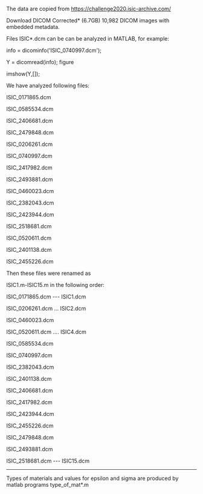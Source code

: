 The data are copied from
https://challenge2020.isic-archive.com/

Download DICOM Corrected* (6.7GB)
10,982 DICOM images with embedded metadata.


Files  ISIC*.dcm  can be can be analyzed in MATLAB, for example:


info = dicominfo('ISIC_0740997.dcm');

Y = dicomread(info);
figure

imshow(Y,[]);

We have analyzed following files: 


ISIC_0171865.dcm 

ISIC_0585534.dcm 

ISIC_2406681.dcm  

ISIC_2479848.dcm

ISIC_0206261.dcm 

ISIC_0740997.dcm 

ISIC_2417982.dcm

ISIC_2493881.dcm

ISIC_0460023.dcm  

ISIC_2382043.dcm

ISIC_2423944.dcm 

ISIC_2518681.dcm

ISIC_0520611.dcm

ISIC_2401138.dcm

ISIC_2455226.dcm

Then these files were renamed as

ISIC1.m-ISIC15.m in the following order:

ISIC_0171865.dcm  --- ISIC1.dcm

ISIC_0206261.dcm  ... ISIC2.dcm

ISIC_0460023.dcm  

ISIC_0520611.dcm   .... ISIC4.dcm

ISIC_0585534.dcm

ISIC_0740997.dcm

ISIC_2382043.dcm

ISIC_2401138.dcm

ISIC_2406681.dcm

ISIC_2417982.dcm

ISIC_2423944.dcm

ISIC_2455226.dcm

ISIC_2479848.dcm

ISIC_2493881.dcm

ISIC_2518681.dcm  --- ISIC15.dcm

********************************************************************


Types of materials and values for epsilon and sigma are produced by matlab programs type_of_mat*.m


